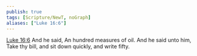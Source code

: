 ```yaml
---
publish: true
tags: [Scripture/NewT, noGraph]
aliases: ["Luke 16:6"]
---
```

[Luke 16:6](https://churchofjesuschrist.org/study/scriptures/nt/luke/16?lang=eng&id=p6#p6) And he said, An hundred measures of oil. And he said unto him, Take thy bill, and sit down quickly, and write fifty.
